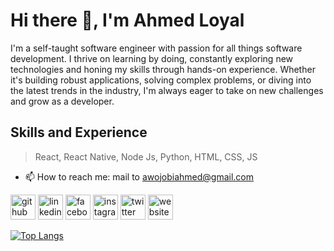 # Hi there 👋, I'm Ahmed Loyal
I'm a self-taught software engineer with passion for all things software development. I thrive on learning by doing, constantly exploring new technologies and honing my skills through hands-on experience. Whether it's building robust applications, solving complex problems, or diving into the latest trends in the industry, I'm always eager to take on new challenges and grow as a developer.

## Skills and Experience
> React,
> React Native,
> Node Js,
> Python,
> HTML, CSS, JS



- 📫 How to reach me: mail to awojobiahmed@gmail.com 


[<img src='https://cdn.jsdelivr.net/npm/simple-icons@3.0.1/icons/github.svg' alt='github' height='40'>](https://github.com/ahmed-loyal)  [<img src='https://cdn.jsdelivr.net/npm/simple-icons@3.0.1/icons/linkedin.svg' alt='linkedin' height='40'>](https://www.linkedin.com/in/ahmed-awojobi-a56b591b7/)  [<img src='https://cdn.jsdelivr.net/npm/simple-icons@3.0.1/icons/facebook.svg' alt='facebook' height='40'>](https://www.facebook.com/harmerd.harwojorbi)  [<img src='https://cdn.jsdelivr.net/npm/simple-icons@3.0.1/icons/instagram.svg' alt='instagram' height='40'>](https://www.instagram.com/ahmed_loyal_/)  [<img src='https://cdn.jsdelivr.net/npm/simple-icons@3.0.1/icons/twitter.svg' alt='twitter' height='40'>](https://twitter.com/ahmed_loyal_)  [<img src='https://cdn.jsdelivr.net/npm/simple-icons@3.0.1/icons/icloud.svg' alt='website' height='40'>](https://ahmedloyal.github.io)  

[![Top Langs](https://github-readme-stats.vercel.app/api/top-langs/?username=ahmed-loyal)](https://github.com/anuraghazra/github-readme-stats)


